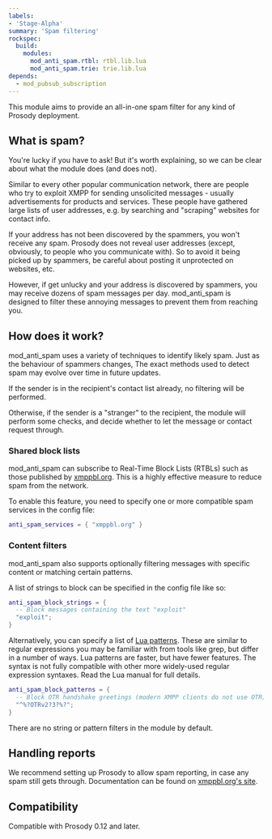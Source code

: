 ```yaml
---
labels:
- 'Stage-Alpha'
summary: 'Spam filtering'
rockspec:
  build:
    modules:
      mod_anti_spam.rtbl: rtbl.lib.lua
      mod_anti_spam.trie: trie.lib.lua
depends:
  - mod_pubsub_subscription
---
```


This module aims to provide an all-in-one spam filter for any kind of Prosody
deployment.

## What is spam?

You're lucky if you have to ask! But it's worth explaining, so we can be clear
about what the module does (and does not).

Similar to every other popular communication network, there are people who try
to exploit XMPP for sending unsolicited messages - usually advertisements
for products and services. These people have gathered large lists of user
addresses, e.g. by searching and "scraping" websites for contact info.

If your address has not been discovered by the spammers, you won't receive any
spam. Prosody does not reveal user addresses (except, obviously, to people who
you communicate with). So to avoid it being picked up by spammers, be careful
about posting it unprotected on websites, etc.

However, if get unlucky and your address is discovered by spammers, you may
receive dozens of spam messages per day. mod_anti_spam is designed to filter
these annoying messages to prevent them from reaching you.

## How does it work?

mod_anti_spam uses a variety of techniques to identify likely spam. Just as
the behaviour of spammers changes, The exact methods used to detect spam may
evolve over time in future updates.

If the sender is in the recipient's contact list already, no filtering will be
performed.

Otherwise, if the sender is a "stranger" to the recipient, the module will
perform some checks, and decide whether to let the message or contact request
through.

### Shared block lists

mod_anti_spam can subscribe to Real-Time Block Lists (RTBLs) such as those
published by [xmppbl.org](https://xmppbl.org). This is a highly effective
measure to reduce spam from the network.

To enable this feature, you need to specify one or more compatible spam
services in the config file:

```lua
anti_spam_services = { "xmppbl.org" }
```

### Content filters

mod_anti_spam also supports optionally filtering messages with specific
content or matching certain patterns.

A list of strings to block can be specified in the config file like so:

```lua
anti_spam_block_strings = {
  -- Block messages containing the text "exploit"
  "exploit";
}
```

Alternatively, you can specify a list of [Lua patterns](https://lua.org/manual/5.4/manual.html#6.4.1).
These are similar to regular expressions you may be familiar with from tools
like grep, but differ in a number of ways. Lua patterns are faster, but have
fewer features. The syntax is not fully compatible with other more widely-used
regular expression syntaxes. Read the Lua manual for full details.

```lua
anti_spam_block_patterns = {
  -- Block OTR handshake greetings (modern XMPP clients do not use OTR)
  "^%?OTRv2?3?%?";
}
```

There are no string or pattern filters in the module by default.

## Handling reports

We recommend setting up Prosody to allow spam reporting, in case any spam
still gets through. Documentation can be found on [xmppbl.org's site](https://xmppbl.org/reports#server-operators).

## Compatibility

Compatible with Prosody 0.12 and later.
